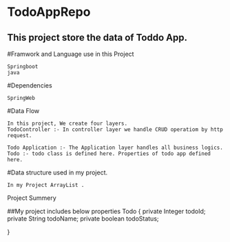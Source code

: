 # TodoAppRepo



   ## This project store the data of Toddo App.

#Framwork and Language use in this Project

    Springboot
    java

#Dependencies

    SpringWeb
 
#Data Flow

    In this project, We create four layers.
    TodoController :- In controller layer we handle CRUD operatiom by http request.
    
    Todo Application :- The Application layer handles all business logics.
    Todo :- todo class is defined here. Properties of todo app defined here.

#Data structure used in my project.

    In my Project ArrayList .

Project Summery

##My project includes below properties
Todo {
  private Integer todoId;
    private String todoName;
    private boolean todoStatus;

}

